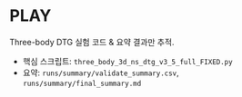 # PLAY
Three-body DTG 실험 코드 & 요약 결과만 추적.
- 핵심 스크립트: `three_body_3d_ns_dtg_v3_5_full_FIXED.py`
- 요약: `runs/summary/validate_summary.csv`, `runs/summary/final_summary.md`
